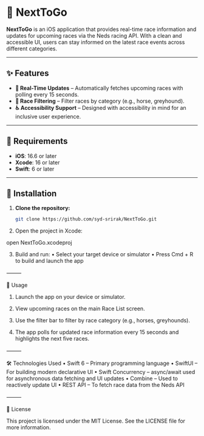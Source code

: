 # 🏇 NextToGo

**NextToGo** is an iOS application that provides real-time race information and updates for upcoming races via the Neds racing API. With a clean and accessible UI, users can stay informed on the latest race events across different categories.

---

## ✨ Features

- **🔁 Real-Time Updates** – Automatically fetches upcoming races with polling every 15 seconds.
- **🎯 Race Filtering** – Filter races by category (e.g., horse, greyhound).
- **♿ Accessibility Support** – Designed with accessibility in mind for an inclusive user experience.

---

## 📱 Requirements

- **iOS**: 16.6 or later  
- **Xcode**: 16 or later  
- **Swift**: 6 or later  

---

## 🚀 Installation

1. **Clone the repository:**

   ```bash
   git clone https://github.com/syd-srirak/NextToGo.git

2.	Open the project in Xcode:

open NextToGo.xcodeproj


3.	Build and run:
	•	Select your target device or simulator
	•	Press Cmd + R to build and launch the app

⸻

🧭 Usage
	
 1.	Launch the app on your device or simulator.
	
 2.	View upcoming races on the main Race List screen.
	
 3.	Use the filter bar to filter by race category (e.g., horses, greyhounds).
	
 4.	The app polls for updated race information every 15 seconds and highlights the next five races.

⸻

🛠️ Technologies Used
	•	Swift 6 – Primary programming language
	•	SwiftUI – For building modern declarative UI
	•	Swift Concurrency – async/await used for asynchronous data fetching and UI updates
	•	Combine – Used to reactively update UI
	•	REST API – To fetch race data from the Neds API

⸻

📄 License

This project is licensed under the MIT License. See the LICENSE file for more information.
